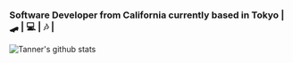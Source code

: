 ### Software Developer from California currently based in Tokyo  | 🛹  | 💻  | 🎶  | 

![Tanner's github stats](https://github-readme-stats.vercel.app/api?username=thaberl13&show_icons=true&theme=dark)
<!--
**thaberl13/thaberl13** is a ✨ _special_ ✨ repository because its `README.md` (this file) appears on your GitHub profile.


